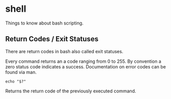 # shell
Things to know about bash scripting.

## Return Codes / Exit Statuses
There are return codes in bash also called exit statuses.

Every command returns an a code ranging from 0 to 255.
By convention a zero status code indicates a success.
Documentation on error codes can be found via man.

```
echo "$?"
```
Returns the return code of the previously executed command.
